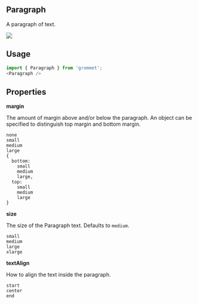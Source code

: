 ## Paragraph
A paragraph of text.

[![](https://codesandbox.io/static/img/play-codesandbox.svg)](https://codesandbox.io/s/github/grommet/grommet-site?initialpath=paragraph&amp;module=%2Fscreens%2FParagraph.js)
## Usage

```javascript
import { Paragraph } from 'grommet';
<Paragraph />
```

## Properties

**margin**

The amount of margin above and/or below the paragraph. An object can be
specified to distinguish top margin and bottom margin.

```
none
small
medium
large
{
  bottom: 
    small
    medium
    large,
  top: 
    small
    medium
    large
}
```

**size**

The size of the Paragraph text. Defaults to `medium`.

```
small
medium
large
xlarge
```

**textAlign**

How to align the text inside the paragraph.

```
start
center
end
```
  